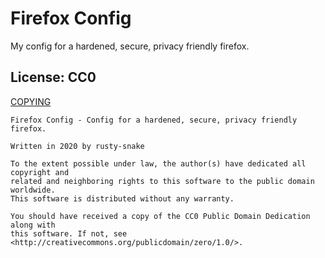 Firefox Config
==============

My config for a hardened, secure, privacy friendly firefox.


License: CC0
------------

[COPYING](COPYING)

```
Firefox Config - Config for a hardened, secure, privacy friendly firefox.

Written in 2020 by rusty-snake

To the extent possible under law, the author(s) have dedicated all copyright and
related and neighboring rights to this software to the public domain worldwide.
This software is distributed without any warranty.

You should have received a copy of the CC0 Public Domain Dedication along with
this software. If not, see <http://creativecommons.org/publicdomain/zero/1.0/>.
```
